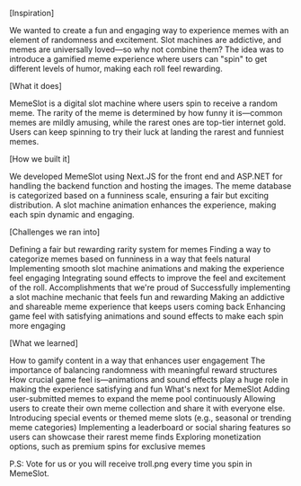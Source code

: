 [Inspiration]

We wanted to create a fun and engaging way to experience memes with an element of randomness and excitement. Slot machines are addictive, and memes are universally loved—so why not combine them? The idea was to introduce a gamified meme experience where users can "spin" to get different levels of humor, making each roll feel rewarding.

[What it does]

MemeSlot is a digital slot machine where users spin to receive a random meme. The rarity of the meme is determined by how funny it is—common memes are mildly amusing, while the rarest ones are top-tier internet gold. Users can keep spinning to try their luck at landing the rarest and funniest memes.

[How we built it]

We developed MemeSlot using Next.JS for the front end and ASP.NET for handling the backend function and hosting the images. The meme database is categorized based on a funniness scale, ensuring a fair but exciting distribution. A slot machine animation enhances the experience, making each spin dynamic and engaging.

[Challenges we ran into]

Defining a fair but rewarding rarity system for memes
Finding a way to categorize memes based on funniness in a way that feels natural
Implementing smooth slot machine animations and making the experience feel engaging
Integrating sound effects to improve the feel and excitement of the roll.
Accomplishments that we're proud of
Successfully implementing a slot machine mechanic that feels fun and rewarding
Making an addictive and shareable meme experience that keeps users coming back
Enhancing game feel with satisfying animations and sound effects to make each spin more engaging

[What we learned]

How to gamify content in a way that enhances user engagement
The importance of balancing randomness with meaningful reward structures
How crucial game feel is—animations and sound effects play a huge role in making the experience satisfying and fun
What's next for MemeSlot
Adding user-submitted memes to expand the meme pool continuously
Allowing users to create their own meme collection and share it with everyone else.
Introducing special events or themed meme slots (e.g., seasonal or trending meme categories)
Implementing a leaderboard or social sharing features so users can showcase their rarest meme finds
Exploring monetization options, such as premium spins for exclusive memes


P.S: Vote for us or you will receive troll.png every time you spin in MemeSlot.
